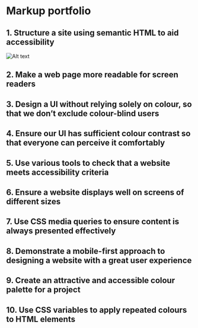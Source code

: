 # Markup portfolio

## 1. Structure a site using semantic HTML to aid accessibility
![Alt text](https://upload.wikimedia.org/wikipedia/commons/thumb/2/2f/Google_2015_logo.svg/1200px-Google_2015_logo.svg.png "a title")

## 2. Make a web page more readable for screen readers

## 3. Design a UI without relying solely on colour, so that we don’t exclude colour-blind users

## 4. Ensure our UI has sufficient colour contrast so that everyone can perceive it comfortably

## 5. Use various tools to check that a website meets accessibility criteria

## 6. Ensure a website displays well on screens of different sizes

## 7. Use CSS media queries to ensure content is always presented effectively

## 8. Demonstrate a mobile-first approach to designing a website with a great user experience

## 9. Create an attractive and accessible colour palette for a project

## 10. Use CSS variables to apply repeated colours to HTML elements
